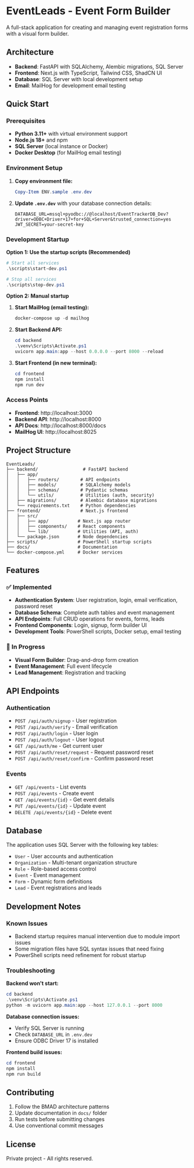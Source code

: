 # EventLeads - Event Form Builder

A full-stack application for creating and managing event registration forms with a visual form builder.

## Architecture

- **Backend**: FastAPI with SQLAlchemy, Alembic migrations, SQL Server
- **Frontend**: Next.js with TypeScript, Tailwind CSS, ShadCN UI
- **Database**: SQL Server with local development setup
- **Email**: MailHog for development email testing

## Quick Start

### Prerequisites

- **Python 3.11+** with virtual environment support
- **Node.js 18+** and npm
- **SQL Server** (local instance or Docker)
- **Docker Desktop** (for MailHog email testing)

### Environment Setup

1. **Copy environment file:**
   ```powershell
   Copy-Item ENV.sample .env.dev
   ```

2. **Update `.env.dev`** with your database connection details:
   ```env
   DATABASE_URL=mssql+pyodbc://@localhost/EventTrackerDB_Dev?driver=ODBC+Driver+17+for+SQL+Server&trusted_connection=yes
   JWT_SECRET=your-secret-key
   ```

### Development Startup

**Option 1: Use the startup scripts (Recommended)**
```powershell
# Start all services
.\scripts\start-dev.ps1

# Stop all services
.\scripts\stop-dev.ps1
```

**Option 2: Manual startup**

1. **Start MailHog (email testing):**
   ```powershell
   docker-compose up -d mailhog
   ```

2. **Start Backend API:**
   ```powershell
   cd backend
   .\venv\Scripts\Activate.ps1
   uvicorn app.main:app --host 0.0.0.0 --port 8000 --reload
   ```

3. **Start Frontend (in new terminal):**
   ```powershell
   cd frontend
   npm install
   npm run dev
   ```

### Access Points

- **Frontend**: http://localhost:3000
- **Backend API**: http://localhost:8000
- **API Docs**: http://localhost:8000/docs
- **MailHog UI**: http://localhost:8025

## Project Structure

```
EventLeads/
├── backend/                 # FastAPI backend
│   ├── app/
│   │   ├── routers/        # API endpoints
│   │   ├── models/         # SQLAlchemy models
│   │   ├── schemas/        # Pydantic schemas
│   │   └── utils/          # Utilities (auth, security)
│   ├── migrations/         # Alembic database migrations
│   └── requirements.txt    # Python dependencies
├── frontend/               # Next.js frontend
│   ├── src/
│   │   ├── app/           # Next.js app router
│   │   ├── components/    # React components
│   │   └── lib/           # Utilities (API, auth)
│   └── package.json       # Node dependencies
├── scripts/               # PowerShell startup scripts
├── docs/                  # Documentation
└── docker-compose.yml     # Docker services
```

## Features

### ✅ Implemented
- **Authentication System**: User registration, login, email verification, password reset
- **Database Schema**: Complete auth tables and event management
- **API Endpoints**: Full CRUD operations for events, forms, leads
- **Frontend Components**: Login, signup, form builder UI
- **Development Tools**: PowerShell scripts, Docker setup, email testing

### 🔄 In Progress
- **Visual Form Builder**: Drag-and-drop form creation
- **Event Management**: Full event lifecycle
- **Lead Management**: Registration and tracking

## API Endpoints

### Authentication
- `POST /api/auth/signup` - User registration
- `POST /api/auth/verify` - Email verification
- `POST /api/auth/login` - User login
- `POST /api/auth/logout` - User logout
- `GET /api/auth/me` - Get current user
- `POST /api/auth/reset/request` - Request password reset
- `POST /api/auth/reset/confirm` - Confirm password reset

### Events
- `GET /api/events` - List events
- `POST /api/events` - Create event
- `GET /api/events/{id}` - Get event details
- `PUT /api/events/{id}` - Update event
- `DELETE /api/events/{id}` - Delete event

## Database

The application uses SQL Server with the following key tables:
- `User` - User accounts and authentication
- `Organization` - Multi-tenant organization structure
- `Role` - Role-based access control
- `Event` - Event management
- `Form` - Dynamic form definitions
- `Lead` - Event registrations and leads

## Development Notes

### Known Issues
- Backend startup requires manual intervention due to module import issues
- Some migration files have SQL syntax issues that need fixing
- PowerShell scripts need refinement for robust startup

### Troubleshooting

**Backend won't start:**
```powershell
cd backend
.\venv\Scripts\Activate.ps1
python -m uvicorn app.main:app --host 127.0.0.1 --port 8000
```

**Database connection issues:**
- Verify SQL Server is running
- Check `DATABASE_URL` in `.env.dev`
- Ensure ODBC Driver 17 is installed

**Frontend build issues:**
```powershell
cd frontend
npm install
npm run build
```

## Contributing

1. Follow the BMAD architecture patterns
2. Update documentation in `docs/` folder
3. Run tests before submitting changes
4. Use conventional commit messages

## License

Private project - All rights reserved.
